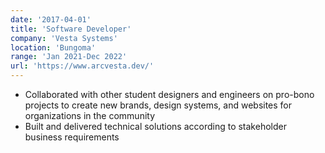 ```yaml
---
date: '2017-04-01'
title: 'Software Developer'
company: 'Vesta Systems'
location: 'Bungoma'
range: 'Jan 2021-Dec 2022'
url: 'https://www.arcvesta.dev/'
---
```


- Collaborated with other student designers and engineers on pro-bono projects to create new brands, design systems, and websites for organizations in the community
- Built and delivered technical solutions according to stakeholder business requirements
